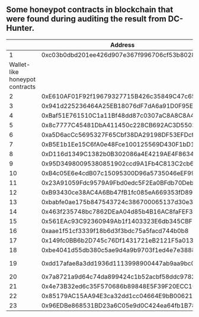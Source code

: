 
Some honeypot contracts in blockchain that were found during auditing the result from DC-Hunter.
-------

|  | Address | Note |
| ------ | ------ | ------ |
|1| 0xc03b0dbd201ee426d907e367f996706cf53b8028| HODLerParadise
|Wallet-like honeypot contracts|
|2| 0xE610AF01F92f19679327715B426c35849C47c657| 
|3| 0x941d225236464A25EB18076dF7dA6a91D0F95E9e|
|4|0xBaf51E761510C1a11Bf48dd87c0307aC8A8C8A4f|
|5|0x8c7777C45481DbA411450c228CB692AC3D550344|
|6|0xa5D6acCc5695327F65Cbf38DA29198DF53EFDcf0|
|7|0xB5E1b1Ee15C6fA0e48Fce100125569D430F1bD12|
|8|0xD116d1349C1382b0B302086a4E4219AE4F8634FF|
|9|0x95D34980095380851902ccd9A1Fb4C813C2cb639|
|10|0xB4c05E6e4cdB07c15095300D96a5735046eEF999|
|11|0x23A91059Fdc9579A9Fbd0edc5F2Ea0BFdb70Deb4|
|12|0xB93430ce38AC4A6Bb47fB1fc085eA669353fD89E|
|13|0xbabfe0ae175b847543724c386700065137d30e3b|
|14|0x463f235748bc7862DEaA04d85b4B16AC8faFEF39|
|15|0x561EAc93C92360949Ab1f1403323E6db345CBF31|
|16|0xaae1f51cf3339f18b6d3f3bdc75a5facd744b0b8|
|17|0x149fc0BB6b2D745c76Df1431721eB2121F5a013d|
|18|0xbe4041d55db380c5ae9d4a9b9703f1ed4e7e3888|
|19|0xdd17afae8a3dd1936d1113998900447ab9aa9bc0| the advanced one
|20|0x7a8721a9d64c74da899424c1b52acbf58ddc9782|
|21|0x4e73B32ed6c35F570686b89848E5F39F20ECC106|
|22|0x85179AC15AA94E3ca32dd1cc04664E9bB0062115|
|23|0x96EDBe868531BD23a6C05e9d0C424ea64fb1B78B|

